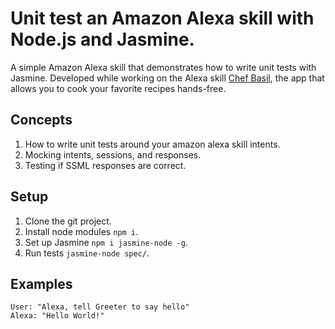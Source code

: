 # Unit test an Amazon Alexa skill with Node.js and Jasmine.
A simple Amazon Alexa skill that demonstrates how to write unit tests with Jasmine.
Developed while working on the Alexa skill [Chef Basil](http://chefbasil.co), the app that allows you to cook your favorite recipes hands-free.

## Concepts
1. How to write unit tests around your amazon alexa skill intents.
2. Mocking intents, sessions, and responses.
3. Testing if SSML responses are correct.

## Setup
1. Clone the git project.
2. Install node modules `npm i`.
3. Set up Jasmine `npm i jasmine-node -g`.
4. Run tests `jasmine-node spec/`.

## Examples
    User: "Alexa, tell Greeter to say hello"
    Alexa: "Hello World!"